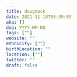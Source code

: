```yaml
---
title: dougduck
date: 2021-11-18T06:39:09
aka: []
dob: YYYY-MM-DD
tags: [""]
website: ""
ethnicity: [""]
birthLocation: ""
location: [""]
twitter: ""
draft: false
---
```


